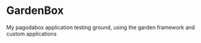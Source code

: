 GardenBox
=========

My pagodabox application testing ground, using the garden framework and custom applications
